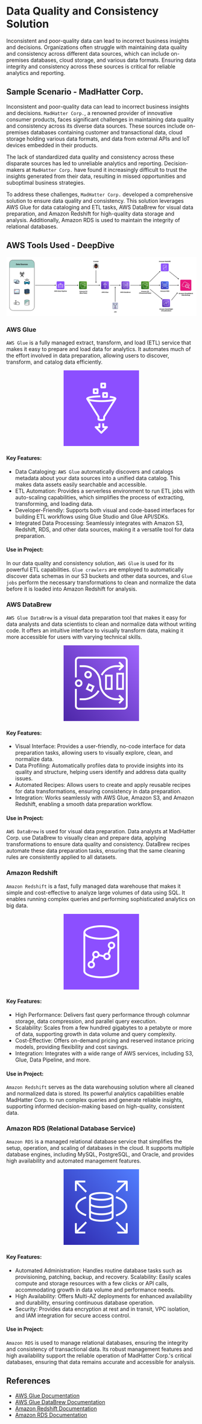 # Data Quality and Consistency Solution
Inconsistent and poor-quality data can lead to incorrect business insights and decisions. Organizations often struggle with maintaining data quality and consistency across different data sources, which can include on-premises databases, cloud storage, and various data formats. Ensuring data integrity and consistency across these sources is critical for reliable analytics and reporting.

## Sample Scenario - MadHatter Corp.

Inconsistent and poor-quality data can lead to incorrect business insights and decisions. `MadHatter Corp.`, a renowned provider of innovative consumer products, faces significant challenges in maintaining data quality and consistency across its diverse data sources. These sources include on-premises databases containing customer and transactional data, cloud storage holding various data formats, and data from external APIs and IoT devices embedded in their products.

The lack of standardized data quality and consistency across these disparate sources has led to unreliable analytics and reporting. Decision-makers at `MadHatter Corp.` have found it increasingly difficult to trust the insights generated from their data, resulting in missed opportunities and suboptimal business strategies.

To address these challenges, `MadHatter Corp.` developed a comprehensive solution to ensure data quality and consistency. This solution leverages AWS Glue for data cataloging and ETL tasks, AWS DataBrew for visual data preparation, and Amazon Redshift for high-quality data storage and analysis. Additionally, Amazon RDS is used to maintain the integrity of relational databases.

## AWS Tools Used - DeepDive
![Data Q&C Architecture](assets/Pipeline-2.jpg)

### AWS Glue

`AWS Glue` is a fully managed extract, transform, and load (ETL) service that makes it easy to prepare and load data for analytics. It automates much of the effort involved in data preparation, allowing users to discover, transform, and catalog data efficiently.

<div style="text-align: center;">
    <img src="assets/Glue.png" alt="AWS Glue" width="200" height="200">
</div>

#### Key Features:

- Data Cataloging: `AWS Glue` automatically discovers and catalogs metadata about your data sources into a unified data catalog. This makes data assets easily searchable and accessible.
- ETL Automation: Provides a serverless environment to run ETL jobs with auto-scaling capabilities, which simplifies the process of extracting, transforming, and loading data.
- Developer-Friendly: Supports both visual and code-based interfaces for building ETL workflows using Glue Studio and Glue API/SDKs.
- Integrated Data Processing: Seamlessly integrates with Amazon S3, Redshift, RDS, and other data sources, making it a versatile tool for data preparation.


#### Use in Project:
In our data quality and consistency solution, `AWS Glue` is used for its powerful ETL capabilities. `Glue crawlers` are employed to automatically discover data schemas in our S3 buckets and other data sources, and `Glue jobs` perform the necessary transformations to clean and normalize the data before it is loaded into Amazon Redshift for analysis.

### AWS DataBrew

`AWS Glue DataBrew` is a visual data preparation tool that makes it easy for data analysts and data scientists to clean and normalize data without writing code. It offers an intuitive interface to visually transform data, making it more accessible for users with varying technical skills.

<div style="text-align: center;">
    <img src="assets/Databrew.png" alt="AWS DataBrew" width="200" height="200">
</div>

#### Key Features:

- Visual Interface: Provides a user-friendly, no-code interface for data preparation tasks, allowing users to visually explore, clean, and normalize data.
- Data Profiling: Automatically profiles data to provide insights into its quality and structure, helping users identify and address data quality issues.
- Automated Recipes: Allows users to create and apply reusable recipes for data transformations, ensuring consistency in data preparation.
- Integration: Works seamlessly with AWS Glue, Amazon S3, and Amazon Redshift, enabling a smooth data preparation workflow.


#### Use in Project:
`AWS DataBrew` is used for visual data preparation. Data analysts at MadHatter Corp. use DataBrew to visually clean and prepare data, applying transformations to ensure data quality and consistency. DataBrew recipes automate these data preparation tasks, ensuring that the same cleaning rules are consistently applied to all datasets.


### Amazon Redshift

`Amazon Redshift` is a fast, fully managed data warehouse that makes it simple and cost-effective to analyze large volumes of data using SQL. It enables running complex queries and performing sophisticated analytics on big data.

<div style="text-align: center;">
    <img src="assets/RedShift.png" alt="Amazon Redshift" width="200" height="200">
</div>

#### Key Features:

- High Performance: Delivers fast query performance through columnar storage, data compression, and parallel query execution.
- Scalability: Scales from a few hundred gigabytes to a petabyte or more of data, supporting growth in data volume and query complexity.
- Cost-Effective: Offers on-demand pricing and reserved instance pricing models, providing flexibility and cost savings.
- Integration: Integrates with a wide range of AWS services, including S3, Glue, Data Pipeline, and more.

#### Use in Project:
`Amazon Redshift` serves as the data warehousing solution where all cleaned and normalized data is stored. Its powerful analytics capabilities enable MadHatter Corp. to run complex queries and generate reliable insights, supporting informed decision-making based on high-quality, consistent data.


### Amazon RDS (Relational Database Service)

`Amazon RDS` is a managed relational database service that simplifies the setup, operation, and scaling of databases in the cloud. It supports multiple database engines, including MySQL, PostgreSQL, and Oracle, and provides high availability and automated management features.

<div style="text-align: center;">
    <img src="assets/RDS.png" alt="RDS" width="200" height="200">
</div>

#### Key Features:

- Automated Administration: Handles routine database tasks such as provisioning, patching, backup, and recovery.
Scalability: Easily scales compute and storage resources with a few clicks or API calls, accommodating growth in data volume and performance needs.
- High Availability: Offers Multi-AZ deployments for enhanced availability and durability, ensuring continuous database operation.
- Security: Provides data encryption at rest and in transit, VPC isolation, and IAM integration for secure access control.

#### Use in Project:
`Amazon RDS` is used to manage relational databases, ensuring the integrity and consistency of transactional data. Its robust management features and high availability support the reliable operation of MadHatter Corp.'s critical databases, ensuring that data remains accurate and accessible for analysis.

## References
- [AWS Glue Documentation](https://docs.aws.amazon.com/glue/)
- [AWS Glue DataBrew Documentation](https://docs.aws.amazon.com/databrew/latest/dg/)
- [Amazon Redshift Documentation](https://docs.aws.amazon.com/redshift/)
- [Amazon RDS Documentation](https://docs.aws.amazon.com/rds/)

